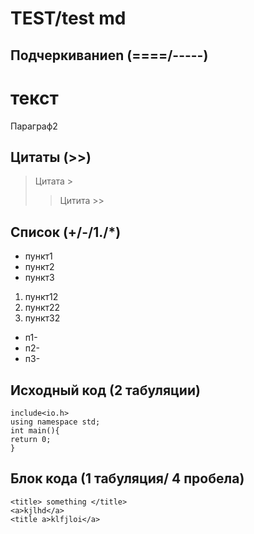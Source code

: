 # TEST/test md
## Подчеркиваниеn (====/-----)
текст
======
Параграф2
## Цитаты (>>)

>Цитата >
>> Цитита >>
## Список (+/-/1./*)
* пункт1
* пункт2
* пункт3

1. пункт12
2. пункт22
3. пункт32

+ п1-
+ п2-
+ п3-

## Исходный код (2 табуляции)

    include<io.h>
    using namespace std;
    int main(){
    return 0;
    }

## Блок кода (1 табуляция/ 4 пробела)

    <title> something </title>
    <a>kjlhd</a>
    <title a>klfjloi</a>
